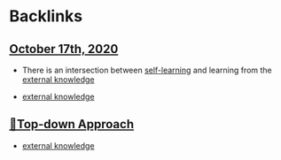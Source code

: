 
# Backlinks
## [October 17th, 2020](<October 17th, 2020.md>)
- There is an intersection between [self-learning](<self-learning.md>) and learning from the [external knowledge](<external knowledge.md>)

- [external knowledge](<external knowledge.md>)

## [🌲Top-down Approach](<🌲Top-down Approach.md>)
- [external knowledge](<external knowledge.md>)

